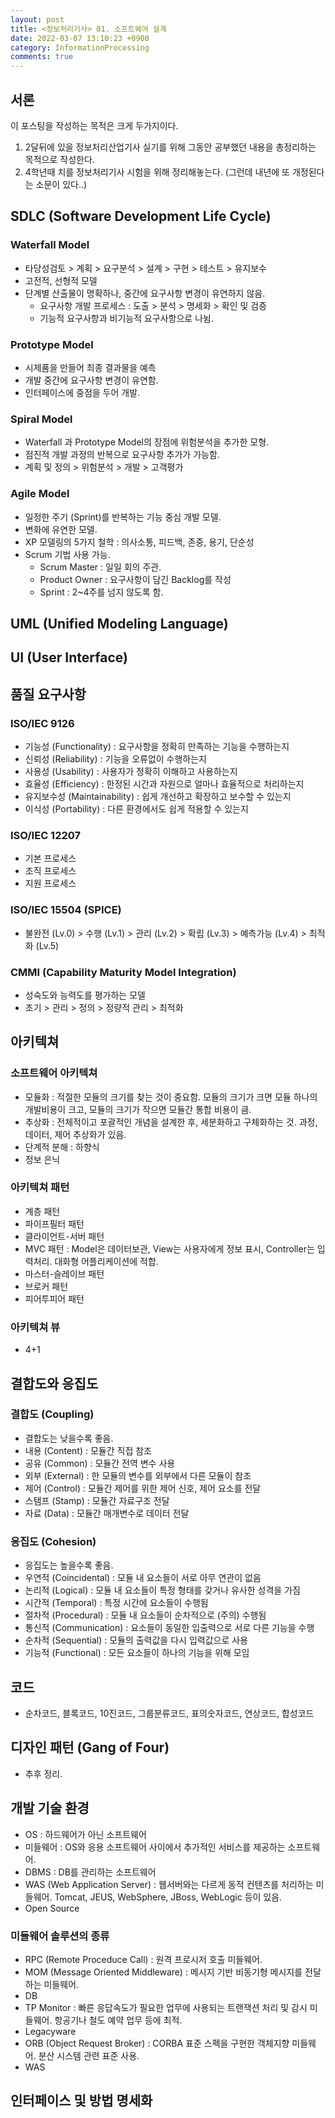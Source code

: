 ```yaml
---
layout: post
title: <정보처리기사> 01. 소프트웨어 설계
date: 2022-03-07 13:10:23 +0900
category: InformationProcessing
comments: true
---
```


## 서론

이 포스팅을 작성하는 목적은 크게 두가지이다. 

1. 2달뒤에 있을 정보처리산업기사 실기를 위해 그동안 공부했던 내용을 총정리하는 목적으로 작성한다.
2. 4학년때 치를 정보처리기사 시험을 위해 정리해놓는다. (그런데 내년에 또 개정된다는 소문이 있다..)

## SDLC (Software Development Life Cycle)

### Waterfall Model

- 타당성검토 > 계획 > 요구분석 > 설계 > 구현 > 테스트 > 유지보수
- 고전적, 선형적 모델
- 단계별 산출물이 명확하나, 중간에 요구사항 변경이 유연하지 않음.
    - 요구사항 개발 프로세스 : 도출 > 분석 > 명세화 > 확인 및 검증
    - 기능적 요구사항과 비기능적 요구사항으로 나뉨.

### Prototype Model

- 시제품을 만들어 최종 결과물을 예측
- 개발 중간에 요구사항 변경이 유연함.
- 인터페이스에 중점을 두어 개발.

### Spiral Model

- Waterfall 과 Prototype Model의 장점에 위험분석을 추가한 모형.
- 점진적 개발 과정의 반복으로 요구사항 추가가 가능함.
- 계획 및 정의 > 위험분석 > 개발 > 고객평가

### Agile Model

- 일정한 주기 (Sprint)를 반복하는 기능 중심 개발 모델.
- 변화에 유연한 모델.
- XP 모델링의 5가지 철학 : 의사소통, 피드백, 존중, 용기, 단순성
- Scrum 기법 사용 가능.
    - Scrum Master : 일일 회의 주관.
    - Product Owner : 요구사항이 담긴 Backlog를 작성
    - Sprint : 2~4주를 넘지 않도록 함.

## UML (Unified Modeling Language)

## UI (User Interface)

## 품질 요구사항

### ISO/IEC 9126

- 기능성 (Functionality) : 요구사항을 정확히 만족하는 기능을 수행하는지
- 신뢰성 (Reliability) : 기능을 오류없이 수행하는지
- 사용성 (Usability) : 사용자가 정확히 이해하고 사용하는지
- 효율성 (Efficiency) : 한정된 시간과 자원으로 얼마나 효율적으로 처리하는지
- 유지보수성 (Maintainability) : 쉽게 개선하고 확장하고 보수할 수 있는지
- 이식성 (Portability) : 다른 환경에서도 쉽게 적용할 수 있는지

### ISO/IEC 12207 

- 기본 프로세스
- 조직 프로세스
- 지원 프로세스

### ISO/IEC 15504 (SPICE)

- 불완전 (Lv.0) > 수행 (Lv.1) > 관리 (Lv.2) > 확립 (Lv.3) > 예측가능 (Lv.4) > 최적화 (Lv.5)

### CMMI (Capability Maturity Model Integration)

- 성숙도와 능력도를 평가하는 모델
- 초기 > 관리 > 정의 > 정량적 관리 > 최적화

## 아키텍쳐

### 소프트웨어 아키텍쳐

- 모듈화 : 적절한 모듈의 크기를 찾는 것이 중요함. 모듈의 크기가 크면 모듈 하나의 개발비용이 크고, 모듈의 크기가 작으면 모듈간 통합 비용이 큼.
- 추상화 : 전체적이고 포괄적인 개념을 설계한 후, 세분화하고 구체화하는 것. 과정, 데이터, 제어 추상화가 있음.
- 단계적 분해 : 하향식
- 정보 은닉

### 아키텍쳐 패턴

- 계층 패턴
- 파이프필터 패턴
- 클라이언트-서버 패턴
- MVC 패턴 : Model은 데이터보관, View는 사용자에게 정보 표시, Controller는 입력처리. 대화형 어플리케이션에 적합.
- 마스터-슬레이브 패턴
- 브로커 패턴
- 피어투피어 패턴

### 아키텍쳐 뷰

- 4+1

## 결합도와 응집도

### 결합도 (Coupling)

- 결합도는 낮을수록 좋음.
- 내용 (Content) : 모듈간 직접 참조
- 공유 (Common) : 모듈간 전역 변수 사용
- 외부 (External) : 한 모듈의 변수를 외부에서 다른 모듈이 참조
- 제어 (Control) : 모듈간 제어를 위한 제어 신호, 제어 요소를 전달
- 스탬프 (Stamp) : 모듈간 자료구조 전달
- 자료 (Data) : 모듈간 매개변수로 데이터 전달

### 응집도 (Cohesion)

- 응집도는 높을수록 좋음.
- 우연적 (Coincidental) : 모듈 내 요소들이 서로 아무 연관이 없음
- 논리적 (Logical) : 모듈 내 요소들이 특정 형태를 갖거나 유사한 성격을 가짐
- 시간적 (Temporal) : 특정 시간에 요소들이 수행됨
- 절차적 (Procedural) : 모듈 내 요소들이 순차적으로 (주의) 수행됨
- 통신적 (Communication) : 요소들이 동일한 입출력으로 서로 다른 기능을 수행
- 순차적 (Sequential) : 모듈의 출력값을 다시 입력값으로 사용
- 기능적 (Functional) : 모든 요소들이 하나의 기능을 위해 모임

## 코드

- 순차코드, 블록코드, 10진코드, 그룹분류코드, 표의숫자코드, 연상코드, 합성코드 

## 디자인 패턴 (Gang of Four)

- 추후 정리.

## 개발 기술 환경

- OS : 하드웨어가 아닌 소프트웨어
- 미들웨어 : OS와 응용 소프트웨어 사이에서 추가적인 서비스를 제공하는 소프트웨어.
- DBMS : DB를 관리하는 소프트웨어
- WAS (Web Application Server) : 웹서버와는 다르게 동적 컨텐츠를 처리하는 미들웨어. Tomcat, JEUS, WebSphere, JBoss, WebLogic 등이 있음.
- Open Source

### 미들웨어 솔루션의 종류

- RPC (Remote Proceduce Call) : 원격 프로시저 호출 미들웨어.
- MOM (Message Oriented Middleware) : 메시지 기반 비동기형 메시지를 전달하는 미들웨어.
- DB
- TP Monitor : 빠른 응답속도가 필요한 업무에 사용되는 트랜잭션 처리 및 감시 미들웨어. 항공기나 철도 예약 업무 등에 최적.
- Legacyware
- ORB (Object Request Broker) : CORBA 표준 스펙을 구현한 객체지향 미들웨어. 분산 시스템 관련 표준 사용.
- WAS

## 인터페이스 및 방법 명세화
